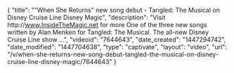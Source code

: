 {
    "title": "\"When She Returns\" new song debut - Tangled: The Musical on Disney Cruise Line Disney Magic",
    "description": "Visit http:\/\/www.InsideTheMagic.net for more One of the three new songs written by Alan Menken for Tangled: The Musical. The all-new Disney Cruise Line show ...",
    "videoid": "7644643",
    "date_created": "1447294742",
    "date_modified": "1447704638",
    "type": "captivate",
    "layout": "video",
    "url": "\/v\/when-she-returns-new-song-debut-tangled-the-musical-on-disney-cruise-line-disney-magic\/7644643"
}